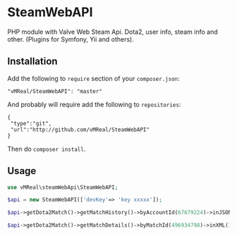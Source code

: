 SteamWebAPI
===========

PHP module with Valve Web Steam Api. Dota2, user info, steam info and other.  (Plugins for Symfony, Yii and others). 



 Installation
 ------------

 Add the following to `require` section of your `composer.json`:

 ```
"vMReal/SteamWebAPI": "master"

 ```
 
 And probably will require add the following to `repositories`:
 
  ```
{
   "type":"git",
   "url":"http://github.com/vMReal/SteamWebAPI"
}

 ```
 

 Then do `composer install`.

 Usage
 -----

 ```php
 use vMReal\steamWebApi\SteamWebAPI;
 
 $api = new SteamWebAPI(['devKey'=> 'key xxxxx']);
 
 $api->getDota2Match()->getMatchHistory()->byAccountId(67679224)->inJSON();
 
 $api->getDota2Match()->getMatchDetails()->byMatchId(496934798)->inXML();
 
 ```
